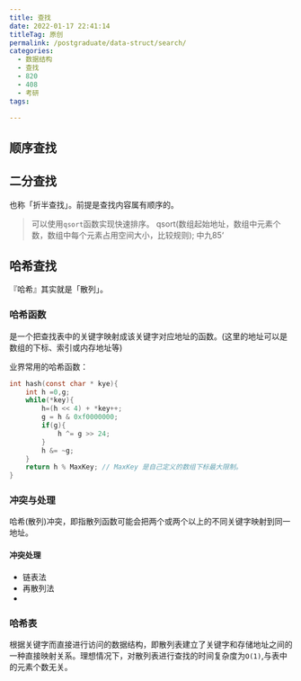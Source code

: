 ```yaml
---
title: 查找
date: 2022-01-17 22:41:14
titleTag: 原创
permalink: /postgraduate/data-struct/search/
categories:
  - 数据结构
  - 查找
  - 820
  - 408
  - 考研
tags:

---
```


<!-- more -->
## 顺序查找
## 二分查找
也称「折半查找」。前提是查找内容属有顺序的。
> 可以使用`qsort`函数实现快速排序。 
  qsort(数组起始地址，数组中元素个数，数组中每个元素占用空间大小，比较规则);  中九85‘
## 哈希查找
『哈希』其实就是「散列」。
### 哈希函数
是一个把查找表中的关键字映射成该关键字对应地址的函数。(这里的地址可以是数组的下标、索引或内存地址等)

业界常用的哈希函数：
```c
int hash(const char * kye){
    int h =0,g;
    while(*key){
        h=(h << 4) + *key++;
        g = h & 0xf0000000;
        if(g){
            h ^= g >> 24;
        }
        h &= ~g;
    }
    return h % MaxKey; // MaxKey 是自己定义的数组下标最大限制。
}
```
### 冲突与处理
哈希(散列)冲突，即指散列函数可能会把两个或两个以上的不同关键字映射到同一地址。

#### 冲突处理
* 链表法
* 再散列法
* 
### 哈希表
根据关键字而直接进行访问的数据结构，即散列表建立了关键字和存储地址之间的一种直接映射关系。理想情况下，对散列表进行查找的时间复杂度为`O(1)`,与表中的元素个数无关。